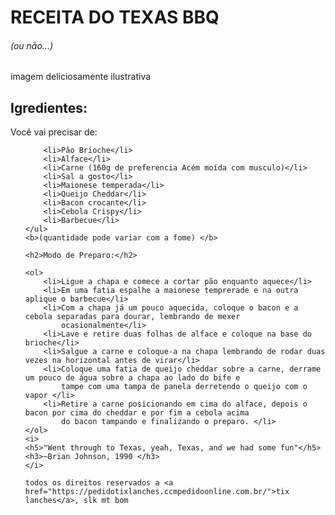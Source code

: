 <!DOCTYPE html>
<html lang="en">

<head>
    <meta charset="UTF-8">
    <meta http-equiv="X-UA-Compatible" content="IE=edge">
    <meta name="viewport" content="width=device-width, initial-scale=1.0">
    <title>Hamburguer tambêm é sanduiche >:)</title>
</head>

<body>
    <H1>RECEITA DO TEXAS BBQ</H1>
    <h6><i>(ou não...)</i></h6>
    <img src="https://ccmpedidoonline.com.br/pedidotixlanches/fotos/8-18082020184512.png" alt=""> <br>
    imagem deliciosamente ilustrativa
    <h2>Igredientes:</h2>
    Você vai precisar de:
    <ul>

        <li>Pão Brioche</li>
        <li>Alface</li>
        <li>Carne (160g de preferencia Acém moída com musculo)</li>
        <li>Sal a gosto</li>
        <li>Maionese temperada</li>
        <li>Queijo Cheddar</li>
        <li>Bacon crocante</li>
        <li>Cebola Crispy</li>
        <li>Barbecue</li>
    </ul>
    <b>(quantidade pode variar com a fome) </b>

    <h2>Modo de Preparo:</h2>

    <ol>
        <li>Ligue a chapa e comece a cortar pão enquanto aquece</li>
        <li>Em uma fatia espalhe a maionese temprerade e na outra aplique o barbecue</li>
        <li>Com a chapa já um pouco aquecida, coloque o bacon e a cebola separadas para dourar, lembrando de mexer
            ocasionalmente</li>
        <li>Lave e retire duas folhas de alface e coloque na base do brioche</li>
        <li>Salgue a carne e coloque-a na chapa lembrando de rodar duas vezes na horizontal antes de virar</li>
        <li>Coloque uma fatia de queijo cheddar sobre a carne, derrame um pouco de água sobre a chapa ao lado do bife e
            tampe com uma tampa de panela derretendo o queijo com o vapor </li>
        <li>Retire a carne posicionando em cima do alface, depois o bacon por cima do cheddar e por fim a cebola acima
            do bacon tampando e finalizando o preparo. </li>
    </ol>
    <i>
    <h5>"Went through to Texas, yeah, Texas, and we had some fun"</h5>
    <h3>~Brian Johnson, 1990 </h3>
    </i>

    todos os direitos reservados a <a href="https://pedidotixlanches.ccmpedidoonline.com.br/">tix lanches</a>, slk mt bom 
</body>

</html>